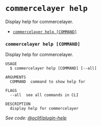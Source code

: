 `commercelayer help`
====================

Display help for commercelayer.

* [`commercelayer help [COMMAND]`](#commercelayer-help-command)

### `commercelayer help [COMMAND]`

Display help for commercelayer.

```
USAGE
  $ commercelayer help [COMMAND] [--all]

ARGUMENTS
  COMMAND  command to show help for

FLAGS
  --all  see all commands in CLI

DESCRIPTION
  display help for commercelayer
```

_See code: [@oclif/plugin-help](https://github.com/oclif/plugin-help/blob/v3.3.1/src/commands/help.ts)_
